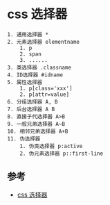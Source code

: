 # css 选择器

    1. 通用选择器 *
    2. 元素选择器 elementname
    	1. p
    	2. span
    	3. ......
    3. 类选择器 .classname
    4. ID选择器 #idname
    5. 属性选择器
    	1. p[class='xxx']
    	2. p[attr=value]
    6. 分组选择器 A, B
    7. 后台选择器 A B
    8. 直接子代选择器 A>B
    9. 一般兄弟选择器 A~B
    10. 相邻兄弟选择器 A+B
    11. 伪选择器
    	1. 伪类选择器 p:active
    	2. 伪元素选择器 p::first-line

## 参考

- [css 选择器](https://developer.mozilla.org/zh-CN/docs/Web/CSS/CSS_Selectors)

